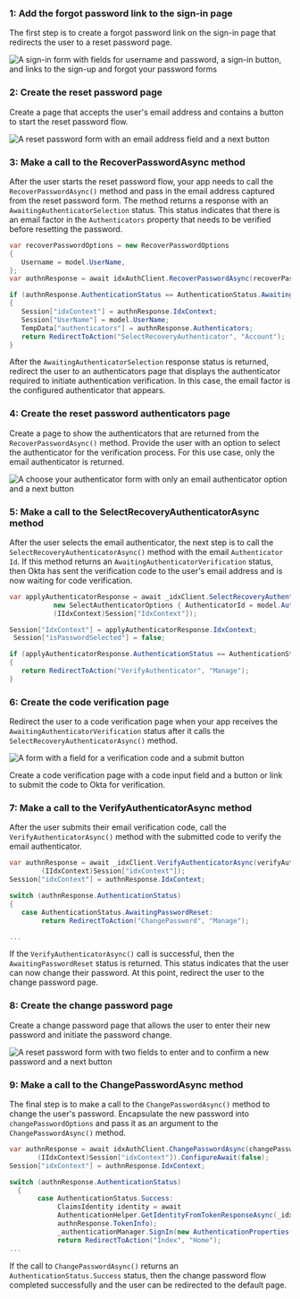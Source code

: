 ### 1: Add the forgot password link to the sign-in page

The first step is to create a forgot password link on the sign-in page that redirects the user to a reset password page.

<div class="half wireframe-border">

![A sign-in form with fields for username and password, a sign-in button, and links to the sign-up and forgot your password forms](/img/wireframes/sign-in-form-username-password-sign-up-forgot-your-password-links.png)

<!--

Source image: https://www.figma.com/file/YH5Zhzp66kGCglrXQUag2E/%F0%9F%93%8A-Updated-Diagrams-for-Dev-Docs?node-id=3398%3A36729&t=wzNwSZkdctajVush-1 sign-in-form-username-password-sign-up-forgot-your-password-links
 -->

</div>

### 2: Create the reset password page

Create a page that accepts the user's email address and contains a button to start the reset password flow.

<div class="half wireframe-border">

![A reset password form with an email address field and a next button](/img/wireframes/reset-password-form-email-only.png)

<!--

Source image: https://www.figma.com/file/YH5Zhzp66kGCglrXQUag2E/%F0%9F%93%8A-Updated-Diagrams-for-Dev-Docs?node-id=3398%3A36756&t=wzNwSZkdctajVush-1  reset-password-form-email-only
 -->

</div>

### 3: Make a call to the RecoverPasswordAsync method

After the user starts the reset password flow, your app needs to call the
`RecoverPasswordAsync()` method and pass in the email address captured from the reset password form.
The method returns a response with an `AwaitingAuthenticatorSelection` status. This status indicates that there is an email factor in the `Authenticators` property that needs to be verified before resetting the password.

```csharp
var recoverPasswordOptions = new RecoverPasswordOptions
{
   Username = model.UserName,
};
var authnResponse = await idxAuthClient.RecoverPasswordAsync(recoverPasswordOptions);

if (authnResponse.AuthenticationStatus == AuthenticationStatus.AwaitingAuthenticatorSelection)
{
   Session["idxContext"] = authnResponse.IdxContext;
   Session["UserName"] = model.UserName;
   TempData["authenticators"] = authnResponse.Authenticators;
   return RedirectToAction("SelectRecoveryAuthenticator", "Account");
}
```

After the `AwaitingAuthenticatorSelection` response status is returned, redirect the user to an authenticators page that displays the authenticator required to initiate authentication verification. In this case, the email factor is the configured authenticator that appears.

### 4: Create the reset password authenticators page

Create a page to show the authenticators that are returned from the `RecoverPasswordAsync()` method. Provide the user with an option to select the authenticator for the verification process. For this use case, only the email authenticator is returned.

<div class="half wireframe-border">

![A choose your authenticator form with only an email authenticator option and a next button](/img/wireframes/choose-authenticator-form-email-only.png)

<!--

Source image: https://www.figma.com/file/YH5Zhzp66kGCglrXQUag2E/%F0%9F%93%8A-Updated-Diagrams-for-Dev-Docs?node-id=3398%3A36772&t=wzNwSZkdctajVush-1 choose-authenticator-form-email-only
 -->

</div>

### 5: Make a call to the SelectRecoveryAuthenticatorAsync method

After the user selects the email authenticator, the next step is to call the `SelectRecoveryAuthenticatorAsync()` method with the email `Authenticator Id`.
If this method returns an `AwaitingAuthenticatorVerification` status, then Okta has sent the verification code to the user's email address and is now waiting for code verification.

```csharp
var applyAuthenticatorResponse = await _idxClient.SelectRecoveryAuthenticatorAsync(
           new SelectAuthenticatorOptions { AuthenticatorId = model.AuthenticatorId },
           (IIdxContext)Session["IdxContext"]);

Session["IdxContext"] = applyAuthenticatorResponse.IdxContext;
 Session["isPasswordSelected"] = false;

if (applyAuthenticatorResponse.AuthenticationStatus == AuthenticationStatus.AwaitingAuthenticatorVerification)
{
   return RedirectToAction("VerifyAuthenticator", "Manage");
}
```

### 6: Create the code verification page

Redirect the user to a code verification page when your app receives the `AwaitingAuthenticatorVerification` status after it calls the `SelectRecoveryAuthenticatorAsync()` method.

<div class="half wireframe-border">

![A form with a field for a verification code and a submit button](/img/wireframes/enter-verification-code-form.png)

<!--

Source image: https://www.figma.com/file/YH5Zhzp66kGCglrXQUag2E/%F0%9F%93%8A-Updated-Diagrams-for-Dev-Docs?node-id=3398%3A36808&t=2h5Mmz3COBLhqVzv-1 enter-verification-code-form
 -->

</div>

Create a code verification page with a code input field and a button or link to submit the code to Okta for verification.

### 7: Make a call to the VerifyAuthenticatorAsync method

After the user submits their email verification code, call the `VerifyAuthenticatorAsync()` method with the submitted code to verify the email authenticator.

```csharp
var authnResponse = await _idxClient.VerifyAuthenticatorAsync(verifyAuthenticatorOptions,
        (IIdxContext)Session["idxContext"]);
Session["idxContext"] = authnResponse.IdxContext;

switch (authnResponse.AuthenticationStatus)
{
   case AuthenticationStatus.AwaitingPasswordReset:
        return RedirectToAction("ChangePassword", "Manage");

...
```

If the `VerifyAuthenticatorAsync()` call is successful, then the `AwaitingPasswordReset` status is returned. This status indicates that the user can now change their password. At this point, redirect the user to the change password page.

### 8: Create the change password page

Create a change password page that allows the user to enter their new password and initiate the password change.

<div class="half wireframe-border">

![A reset password form with two fields to enter and to confirm a new password and a next button](/img/wireframes/reset-password-form-new-password-fields.png)

<!--

Source image: https://www.figma.com/file/YH5Zhzp66kGCglrXQUag2E/%F0%9F%93%8A-Updated-Diagrams-for-Dev-Docs?node-id=3399%3A36886&t=2h5Mmz3COBLhqVzv-1  reset-password-form-new-password-fields
 -->

</div>

### 9: Make a call to the ChangePasswordAsync method

The final step is to make a call to the `ChangePasswordAsync()` method to change the user's password. Encapsulate the new password into `changePasswordOptions` and pass it as an argument to the `ChangePasswordAsync()` method.

```csharp
var authnResponse = await idxAuthClient.ChangePasswordAsync(changePasswordOptions,
       (IIdxContext)Session["idxContext"]).ConfigureAwait(false);
Session["idxContext"] = authnResponse.IdxContext;

switch (authnResponse.AuthenticationStatus)
  {
       case AuthenticationStatus.Success:
            ClaimsIdentity identity = await
            AuthenticationHelper.GetIdentityFromTokenResponseAsync(_idxClient.Configuration,
            authnResponse.TokenInfo);
            _authenticationManager.SignIn(new AuthenticationProperties(), identity);
            return RedirectToAction("Index", "Home");
...
```

If the call to `ChangePasswordAsync()` returns an `AuthenticationStatus.Success` status, then the change password flow completed successfully and the user can be redirected to the default page.
